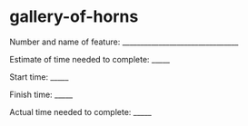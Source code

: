 # gallery-of-horns

Number and name of feature: ________________________________

Estimate of time needed to complete: _____

Start time: _____

Finish time: _____

Actual time needed to complete: _____
